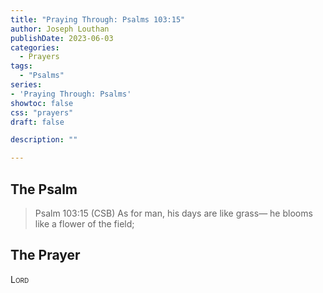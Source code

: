 ```yaml
---
title: "Praying Through: Psalms 103:15"
author: Joseph Louthan
publishDate: 2023-06-03
categories:
  - Prayers
tags:
  - "Psalms"
series:
- 'Praying Through: Psalms'
showtoc: false
css: "prayers"
draft: false

description: ""

---
```


## The Psalm

>Psalm 103:15 (CSB) As for man, his days are like grass— he blooms like a flower of the field; 

## The Prayer

<div style="font-variant: small-caps;">
Lord
</div>

```text

```
